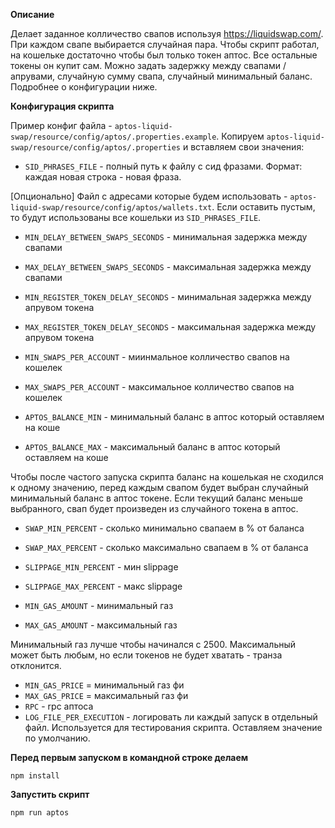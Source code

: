 **Описание**

Делает заданное колличество свапов используя https://liquidswap.com/.
При каждом свапе выбирается случайная пара. Чтобы скрипт работал, на кошельке достаточно чтобы был только токен аптос.
Все остальные токены он купит сам.
Можно задать задержку между свапами / апрувами, случайную сумму свапа, случайный минимальный баланс.
Подробнее о конфигурации ниже.

**Конфигурация скрипта**

Пример конфиг файла - `aptos-liquid-swap/resource/config/aptos/.properties.example`.
Копируем `aptos-liquid-swap/resource/config/aptos/.properties` и вставляем свои значения:
* `SID_PHRASES_FILE` - полный путь к файлу с сид фразами. Формат: каждая новая строка - новая фраза.

[Опционально] Файл с адресами которые будем использовать -
`aptos-liquid-swap/resource/config/aptos/wallets.txt`.
Если оставить пустым, то будут использованы все кошельки из `SID_PHRASES_FILE`.

* `MIN_DELAY_BETWEEN_SWAPS_SECONDS` - минимальная задержка между свапами
* `MAX_DELAY_BETWEEN_SWAPS_SECONDS` - максимальная задержка между свапами
* `MIN_REGISTER_TOKEN_DELAY_SECONDS` - минимальная задержка между апрувом токена
* `MAX_REGISTER_TOKEN_DELAY_SECONDS` - максимальная задержка между апрувом токена
* `MIN_SWAPS_PER_ACCOUNT` - миинмальное колличество свапов на кошелек
* `MAX_SWAPS_PER_ACCOUNT` - максимальное колличество свапов на кошелек


* `APTOS_BALANCE_MIN` - минимальный баланс в аптос который оставляем на коше
* `APTOS_BALANCE_MAX` - максимальный баланс в аптос который оставляем на коше

Чтобы после частого запуска скрипта баланс на кошелькая не сходился к одному значению,
перед каждым свапом будет выбран случайный минимальный баланс в аптос токене.
Если текущий баланс меньше выбранного, свап будет произведен из случайного токена в аптос.

* `SWAP_MIN_PERCENT` - сколько минимально свапаем в % от баланса
* `SWAP_MAX_PERCENT` - сколько максимально свапаем в % от баланса
* `SLIPPAGE_MIN_PERCENT` - мин slippage
* `SLIPPAGE_MAX_PERCENT` - макс slippage


* `MIN_GAS_AMOUNT` - минимальный газ
* `MAX_GAS_AMOUNT` - максимальный газ

Минимальный газ лучше чтобы начинался с 2500. Максимальный может быть любым, но если токенов не будет хватать - транза отклонится.

* `MIN_GAS_PRICE` = минимальный газ фи
* `MAX_GAS_PRICE` = максимальный газ фи
* `RPC` - rpc аптоса
* `LOG_FILE_PER_EXECUTION` - логировать ли каждый запуск в отдельный файл. Используется для тестирования скрипта. Оставляем значение по умолчанию.

**Перед первым запуском в командной строке делаем**
```
npm install
```

**Запустить скрипт**
```
npm run aptos
```